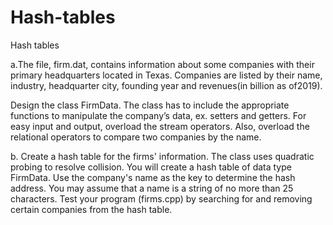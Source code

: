# Hash-tables
Hash tables

a.The file, firm.dat, contains information about some companies with their primary headquarters located in Texas. Companies are listed by their name, industry, headquarter city, founding year and revenues(in billion as of2019).

Design the class FirmData. The class has to include the appropriate functions to manipulate the company’s data, ex. setters and getters. For easy input and output, overload the stream operators. Also, overload the relational operators to compare two companies by the name.

b. Create a hash table for the firms' information. The class uses quadratic probing to resolve collision. You will create a hash table of data type FirmData. Use the company's name as the key to determine the hash address. You may assume that a name is a string of no more than 25 characters. Test your program (firms.cpp) by searching for and removing certain companies from the hash table.
